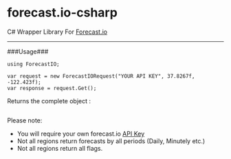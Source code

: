forecast.io-csharp
==================

C# Wrapper Library For [Forecast.io](http://forecast.io/)

------------------

###Usage###

    using ForecastIO;
    
    var request = new ForecastIORequest("YOUR API KEY", 37.8267f, -122.423f);
    var response = request.Get();

Returns the complete object : 
<p align="center">
  <img src="http://i.imgur.com/abK2kzi.png" alt=""></img>
</p>

Please note:

 - You will require your own forecast.io [API Key](https://developer.forecast.io/)
 - Not all regions return forecasts by all periods (Daily, Minutely etc.)
 - Not all regions return all flags.
